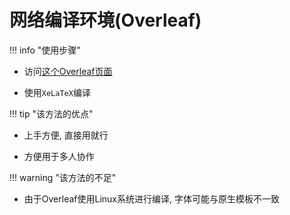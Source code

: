 # 网络编译环境(Overleaf)

!!! info "使用步骤"

- 访问[这个Overleaf页面](https://www.overleaf.com/read/skyzmpvnvvpr)

- 使用`XeLaTeX`编译

!!! tip "该方法的优点"

- 上手方便, 直接用就行

- 方便用于多人协作

!!! warning "该方法的不足"

- 由于Overleaf使用Linux系统进行编译, 字体可能与原生模板不一致
